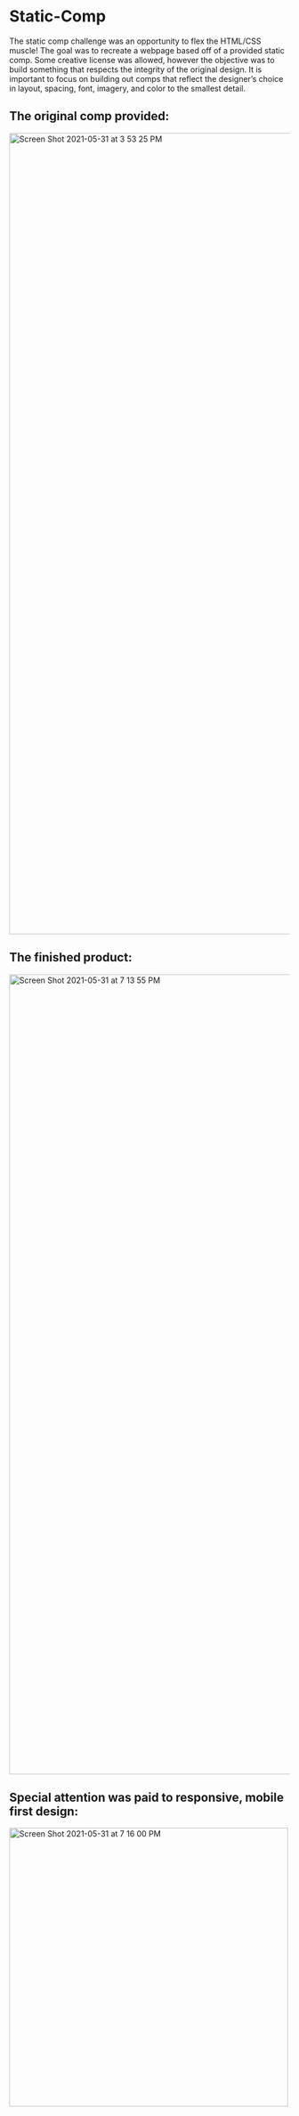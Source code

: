 # Static-Comp

The static comp challenge was an opportunity to flex the HTML/CSS muscle! The goal was to recreate a webpage based off of a provided static comp. Some creative license was allowed, however the objective was to build something that respects the integrity of the original design. It is important to focus on building out comps that reflect the designer’s choice in layout, spacing, font, imagery, and color to the smallest detail.


## The original comp provided:

<img width="1440" alt="Screen Shot 2021-05-31 at 3 53 25 PM" src="https://user-images.githubusercontent.com/74690897/120247503-86253d80-c228-11eb-8955-a0fa74395230.png">

## The finished product:

<img width="1438" alt="Screen Shot 2021-05-31 at 7 13 55 PM" src="https://user-images.githubusercontent.com/74690897/120257117-774c8400-c244-11eb-8d29-41544b6c6965.png">

## Special attention was paid to responsive, mobile first design:

<img width="501" alt="Screen Shot 2021-05-31 at 7 16 00 PM" src="https://user-images.githubusercontent.com/74690897/120257250-baa6f280-c244-11eb-9420-bb41d1c494ff.png">
